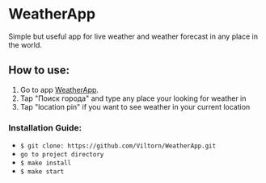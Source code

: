 # WeatherApp
Simple but useful app for live weather and weather forecast in any place in the world.

## How to use:
  1. Go to app [WeatherApp](https://weather-app-alpha-six-49.vercel.app/).
  2. Tap "Поиск города" and type any place your looking for weather in
  3. Tap "location pin" if you want to see weather in your current location

### Installation Guide:

* ```$ git clone: https://github.com/Viltorn/WeatherApp.git```
* ```go to project directory```
* ```$ make install```
* ```$ make start```
